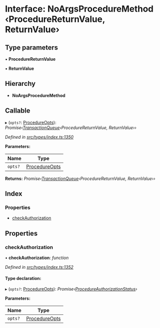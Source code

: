 # Interface: NoArgsProcedureMethod ‹**ProcedureReturnValue, ReturnValue**›

## Type parameters

▪ **ProcedureReturnValue**

▪ **ReturnValue**

## Hierarchy

* **NoArgsProcedureMethod**

## Callable

▸ (`opts?`: [ProcedureOpts](procedureopts.md)): *Promise‹[TransactionQueue](../classes/transactionqueue.md)‹ProcedureReturnValue, ReturnValue››*

*Defined in [src/types/index.ts:1350](https://github.com/PolymathNetwork/polymesh-sdk/blob/31a16a34/src/types/index.ts#L1350)*

**Parameters:**

Name | Type |
------ | ------ |
`opts?` | [ProcedureOpts](procedureopts.md) |

**Returns:** *Promise‹[TransactionQueue](../classes/transactionqueue.md)‹ProcedureReturnValue, ReturnValue››*

## Index

### Properties

* [checkAuthorization](noargsproceduremethod.md#checkauthorization)

## Properties

###  checkAuthorization

• **checkAuthorization**: *function*

*Defined in [src/types/index.ts:1352](https://github.com/PolymathNetwork/polymesh-sdk/blob/31a16a34/src/types/index.ts#L1352)*

#### Type declaration:

▸ (`opts?`: [ProcedureOpts](procedureopts.md)): *Promise‹[ProcedureAuthorizationStatus](procedureauthorizationstatus.md)›*

**Parameters:**

Name | Type |
------ | ------ |
`opts?` | [ProcedureOpts](procedureopts.md) |
